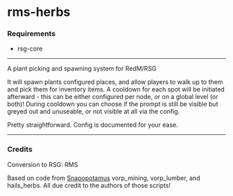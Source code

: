 # rms-herbs

### Requirements

* rsg-core
---
A plant picking and spawning system for RedM/RSG

It will spawn plants configured places, and allow players to walk up to them and pick them for inventory items.
A cooldown for each spot will be initiated afterward - this can be either configured per node, or on a global level (or both)!
During cooldown you can choose if the prompt is still be visible but greyed out and unuseable, or not visible at all via the config.

Pretty straightforward. Config is documented for your ease.

---
### Credits

Conversion to RSG: RMS

Based on code from [Snapopotamus]() vorp_mining, vorp_lumber, and hails_herbs. All due credit to the authors of those scripts!